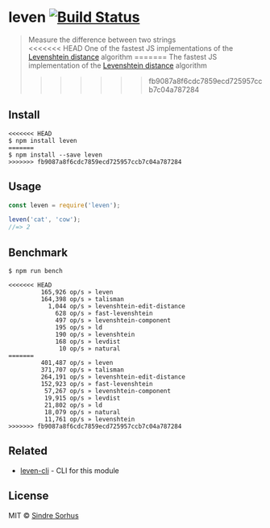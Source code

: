 # leven [![Build Status](https://travis-ci.org/sindresorhus/leven.svg?branch=master)](https://travis-ci.org/sindresorhus/leven)

> Measure the difference between two strings<br>
<<<<<<< HEAD
> One of the fastest JS implementations of the [Levenshtein distance](https://en.wikipedia.org/wiki/Levenshtein_distance) algorithm
=======
> The fastest JS implementation of the [Levenshtein distance](http://en.wikipedia.org/wiki/Levenshtein_distance) algorithm
>>>>>>> fb9087a8f6cdc7859ecd725957ccb7c04a787284


## Install

```
<<<<<<< HEAD
$ npm install leven
=======
$ npm install --save leven
>>>>>>> fb9087a8f6cdc7859ecd725957ccb7c04a787284
```


## Usage

```js
const leven = require('leven');

leven('cat', 'cow');
//=> 2
```


## Benchmark

```
$ npm run bench
```

```
<<<<<<< HEAD
         165,926 op/s » leven
         164,398 op/s » talisman
           1,044 op/s » levenshtein-edit-distance
             628 op/s » fast-levenshtein
             497 op/s » levenshtein-component
             195 op/s » ld
             190 op/s » levenshtein
             168 op/s » levdist
              10 op/s » natural
=======
         401,487 op/s » leven
         371,707 op/s » talisman
         264,191 op/s » levenshtein-edit-distance
         152,923 op/s » fast-levenshtein
          57,267 op/s » levenshtein-component
          19,915 op/s » levdist
          21,802 op/s » ld
          18,079 op/s » natural
          11,761 op/s » levenshtein
>>>>>>> fb9087a8f6cdc7859ecd725957ccb7c04a787284
```


## Related

- [leven-cli](https://github.com/sindresorhus/leven-cli) - CLI for this module


## License

MIT © [Sindre Sorhus](https://sindresorhus.com)
